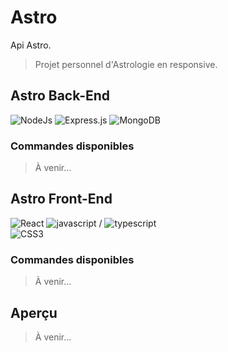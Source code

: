 # Astro
Api Astro.
> Projet personnel d'Astrologie en responsive.

## Astro Back-End
![NodeJs](https://img.shields.io/badge/NodeJs-339933?style=for-the-badge&logo=nodedotjs&logoColor=white)
![Express.js](https://img.shields.io/badge/Express.js-EEEEEE?style=for-the-badge&logo=express&logoColor=black)
![MongoDB](https://img.shields.io/badge/MongoDB-4EA94B?style=for-the-badge&logo=mongodb&logoColor=white)
### Commandes disponibles
> À venir...

## Astro Front-End
![React](https://img.shields.io/badge/React-20232A?style=for-the-badge&logo=react&logoColor=61DAFB)
![javascript](https://img.shields.io/badge/Javascript-323330?style=for-the-badge&logo=javascript&logoColor=F7DF1E) /
![typescript](https://img.shields.io/badge/Typescript-2D79C7?style=for-the-badge&logo=typescript&logoColor=white)\
![CSS3](https://img.shields.io/badge/CSS3-1572B6?style=for-the-badge&logo=css3&logoColor=white)
### Commandes disponibles
> À venir...

## Aperçu
> À venir...
